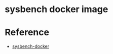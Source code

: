 # sysbench docker image


# Reference
- [sysbench-docker](https://github.com/xridge/sysbench-docker/blob/master/Dockerfile)